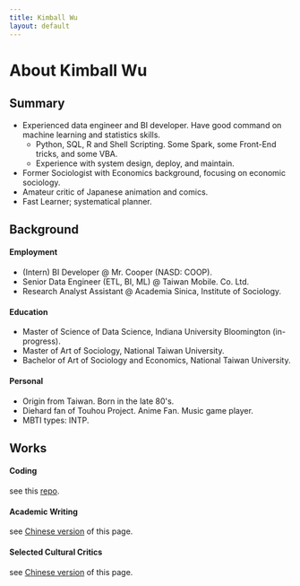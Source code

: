```yaml
---
title: Kimball Wu
layout: default
---
```

# About Kimball Wu

## Summary

- Experienced data engineer and BI developer.  Have good command on machine learning and statistics skills.
  - Python, SQL, R and Shell Scripting. Some Spark, some Front-End tricks, and some VBA. 
  - Experience with system design, deploy, and maintain. 
- Former Sociologist with Economics background, focusing on economic sociology. 
- Amateur critic of Japanese animation and comics.
- Fast Learner; systematical planner.

## Background

#### Employment

- (Intern) BI Developer @ Mr. Cooper (NASD: COOP). 
- Senior Data Engineer (ETL, BI, ML) @ Taiwan Mobile. Co. Ltd. 
- Research Analyst Assistant @ Academia Sinica, Institute of Sociology. 

#### Education

- Master of Science of Data Science, Indiana University Bloomington (in-progress).
- Master of Art of Sociology, National Taiwan University.
- Bachelor of Art of Sociology and Economics, National Taiwan University. 

#### Personal

- Origin from Taiwan. Born in the late 80's. 
- Diehard fan of Touhou Project. Anime Fan. Music game player. 
- MBTI types: INTP.

## Works

#### Coding

see this [repo](https://github.com/kimballXD/portofolio).

#### Academic Writing 

see [Chinese version](about_zh.html) of this page.

#### Selected Cultural Critics

see [Chinese version](about_zh.html) of this page.
